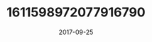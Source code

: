 ---
title: "1611598972077916790"
image: "2017-09-25 21.06.30 1611598972077916790_46248401"
date: "2017-09-25"
type: "photo"
---